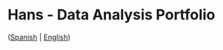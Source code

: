 # Hans - Data Analysis Portfolio 
([Spanish](https://github.com/HansAllTech/Hans_Data_Analysis_Portfolio/blob/main/Proyectos.md#tabla-de-contenido-es--en) | [English](https://github.com/HansAllTech/Hans_Data_Analysis_Portfolio/blob/main/Projects.md#table-of-content-es--en))              
                                                   
                                                                                                                                                                                          
                                                        
                                                                  
                                    
                    
                        
           
    
            
       
   
 
 
 

